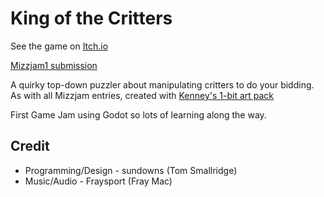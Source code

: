 # King of the Critters

See the game on [Itch.io](https://sundowns.itch.io/king-of-the-critters)

[Mizzjam1 submission](https://itch.io/jam/miz-jam-1/entries)

A quirky top-down puzzler about manipulating critters to do your bidding.
As with all Mizzjam entries, created with [Kenney's 1-bit art pack](https://kenney.nl/assets/bit-pack)

First Game Jam using Godot so lots of learning along the way.

## Credit

- Programming/Design - sundowns (Tom Smallridge)
- Music/Audio - Fraysport (Fray Mac)
